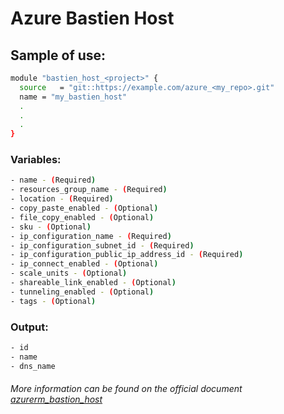 # Azure Bastien Host

## Sample of use:

```bash
module "bastien_host_<project>" {
  source   = "git::https://example.com/azure_<my_repo>.git"
  name = "my_bastien_host"
  .
  .
  .
}
```

### Variables:

```bash
- name - (Required)
- resources_group_name - (Required)
- location - (Required)
- copy_paste_enabled - (Optional)
- file_copy_enabled - (Optional)
- sku - (Optional)
- ip_configuration_name - (Required)
- ip_configuration_subnet_id - (Required)
- ip_configuration_public_ip_address_id - (Required)
- ip_connect_enabled - (Optional)
- scale_units - (Optional)
- shareable_link_enabled - (Optional)
- tunneling_enabled - (Optional)
- tags - (Optional)
```

### Output:

```bash
- id
- name
- dns_name
```

###### More information can be found on the official document [azurerm_bastion_host](https://registry.terraform.io/providers/hashicorp/azurerm/latest/docs/resources/bastion_host)